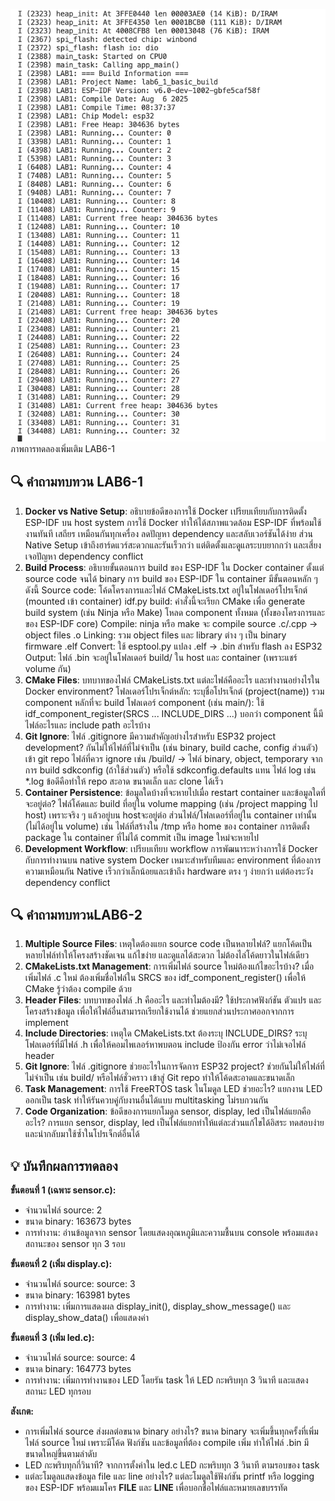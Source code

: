 ![alt text](image-1.png)ภาพการทดลองเพิ่มเติม LAB6-1

## 🔍 คำถามทบทวน LAB6-1
1. **Docker vs Native Setup**: อธิบายข้อดีของการใช้ Docker เปรียบเทียบกับการติดตั้ง ESP-IDF บน host system
การใช้ Docker ทำให้ได้สภาพแวดล้อม ESP-IDF ที่พร้อมใช้งานทันที เสถียร เหมือนกันทุกเครื่อง ลดปัญหา dependency และสลับเวอร์ชันได้ง่าย ส่วน Native Setup เข้าถึงฮาร์ดแวร์สะดวกและรันเร็วกว่า แต่ติดตั้งและดูแลระบบยากกว่า และเสี่ยงเจอปัญหา dependency conflict
2. **Build Process**: อธิบายขั้นตอนการ build ของ ESP-IDF ใน Docker container ตั้งแต่ source code จนได้ binary
การ build ของ ESP-IDF ใน container มีขั้นตอนหลัก ๆ ดังนี้
Source code: โค้ดโครงการและไฟล์ CMakeLists.txt อยู่ในโฟลเดอร์โปรเจ็กต์ (mounted เข้า container)
idf.py build: คำสั่งนี้จะเรียก CMake เพื่อ generate build system (เช่น Ninja หรือ Make)
โหลด component ทั้งหมด (ทั้งของโครงการและของ ESP-IDF core)
Compile: ninja หรือ make จะ compile source .c/.cpp → object files .o
Linking: รวม object files และ library ต่าง ๆ เป็น binary firmware .elf
Convert: ใช้ esptool.py แปลง .elf → .bin สำหรับ flash ลง ESP32
Output: ไฟล์ .bin จะอยู่ในโฟลเดอร์ build/ ใน host และ container (เพราะแชร์ volume กัน)
3. **CMake Files**: บทบาทของไฟล์ CMakeLists.txt แต่ละไฟล์คืออะไร และทำงานอย่างไรใน Docker environment?
โฟลเดอร์โปรเจ็กต์หลัก:
ระบุชื่อโปรเจ็กต์ (project(name))
รวม component หลักที่จะ build
โฟลเดอร์ component (เช่น main/):
ใช้ idf_component_register(SRCS ... INCLUDE_DIRS ...)
บอกว่า component นี้มีไฟล์อะไรและ include path อะไรบ้าง
4. **Git Ignore**: ไฟล์ .gitignore มีความสำคัญอย่างไรสำหรับ ESP32 project development?
กันไม่ให้ไฟล์ที่ไม่จำเป็น (เช่น binary, build cache, config ส่วนตัว) เข้า git repo
ไฟล์ที่ควร ignore เช่น
/build/ → ไฟล์ binary, object, temporary จากการ build
sdkconfig (ถ้าใช้ส่วนตัว) หรือใช้ sdkconfig.defaults แทน
ไฟล์ log เช่น *.log
ข้อดีคือทำให้ repo สะอาด ขนาดเล็ก และ clone ได้เร็ว
5. **Container Persistence**: ข้อมูลใดบ้างที่จะหายไปเมื่อ restart container และข้อมูลใดที่จะอยู่ต่อ?
ไฟล์โค้ดและ build ที่อยู่ใน volume mapping (เช่น /project mapping ไป host) เพราะจริง ๆ แล้วอยู่บน hostจะอยู่ต่อ
ส่วนไฟล์/โฟลเดอร์ที่อยู่ใน container เท่านั้น (ไม่ได้อยู่ใน volume) เช่น ไฟล์ที่สร้างใน /tmp หรือ home ของ container
การติดตั้ง package ใน container ที่ไม่ได้ commit เป็น image ใหม่จะหายไป
6. **Development Workflow**: เปรียบเทียบ workflow การพัฒนาระหว่างการใช้ Docker กับการทำงานบน native system
Docker เหมาะสำหรับทีมและ environment ที่ต้องการความเหมือนกัน
Native เร็วกว่าเล็กน้อยและเข้าถึง hardware ตรง ๆ ง่ายกว่า แต่ต้องระวัง dependency conflict

## 🔍 คำถามทบทวนLAB6-2

1. **Multiple Source Files**: เหตุใดต้องแยก source code เป็นหลายไฟล์?
แยกโค้ดเป็นหลายไฟล์ทำให้โครงสร้างชัดเจน แก้ไขง่าย และดูแลได้สะดวก ไม่ต้องไล่โค้ดยาวในไฟล์เดียว
2. **CMakeLists.txt Management**: การเพิ่มไฟล์ source ใหม่ต้องแก้ไขอะไรบ้าง?
เมื่อเพิ่มไฟล์ .c ใหม่ ต้องเพิ่มชื่อไฟล์ใน SRCS ของ idf_component_register() เพื่อให้ CMake รู้ว่าต้อง compile ด้วย
3. **Header Files**: บทบาทของไฟล์ .h คืออะไร และทำไมต้องมี?
ใช้ประกาศฟังก์ชัน ตัวแปร และโครงสร้างข้อมูล เพื่อให้ไฟล์อื่นสามารถเรียกใช้งานได้ ช่วยแยกส่วนประกาศออกจากการ implement
4. **Include Directories**: เหตุใด CMakeLists.txt ต้องระบุ INCLUDE_DIRS?
ระบุโฟลเดอร์ที่มีไฟล์ .h เพื่อให้คอมไพเลอร์หาพบตอน include ป้องกัน error ว่าไม่เจอไฟล์ header
5. **Git Ignore**: ไฟล์ .gitignore ช่วยอะไรในการจัดการ ESP32 project?
ช่วยกันไม่ให้ไฟล์ที่ไม่จำเป็น เช่น build/ หรือไฟล์ชั่วคราว เข้าสู่ Git repo ทำให้โค้ดสะอาดและขนาดเล็ก
6. **Task Management**: การใช้ FreeRTOS task ในโมดูล LED ช่วยอะไร?
แยกงาน LED ออกเป็น task ทำให้รันควบคู่กับงานอื่นได้แบบ multitasking ไม่รบกวนกัน
7. **Code Organization**: ข้อดีของการแยกโมดูล sensor, display, led เป็นไฟล์แยกคืออะไร?
การแยก sensor, display, led เป็นไฟล์แยกทำให้แต่ละส่วนแก้ไขได้อิสระ ทดสอบง่าย และนำกลับมาใช้ซ้ำในโปรเจ็กต์อื่นได้

## 💡 บันทึกผลการทดลอง

**ขั้นตอนที่ 1 (เฉพาะ sensor.c):**
- จำนวนไฟล์ source: 2
- ขนาด binary:  163673 bytes
- การทำงาน: อ่านข้อมูลจาก sensor โดยแสดงอุณหภูมิและความชื้นบน console พร้อมแสดงสถานะของ sensor ทุก 3 รอบ

**ขั้นตอนที่ 2 (เพิ่ม display.c):**
- จำนวนไฟล์ source: source: 3
- ขนาด binary: 163981 bytes
- การทำงาน: เพิ่มการแสดงผล display_init(), display_show_message() และ display_show_data() เพื่อแสดงค่า

**ขั้นตอนที่ 3 (เพิ่ม led.c):**
- จำนวนไฟล์ source: source: 4
- ขนาด binary: 164773 bytes
- การทำงาน: เพิ่มการทำงานของ LED โดยรัน task ให้ LED กะพริบทุก 3 วินาที และแสดงสถานะ LED  ทุกรอบ 

**สังเกต:**
- การเพิ่มไฟล์ source ส่งผลต่อขนาด binary อย่างไร?
ขนาด binary จะเพิ่มขึ้นทุกครั้งที่เพิ่มไฟล์ source ใหม่ เพราะมีโค้ด ฟังก์ชัน และข้อมูลที่ต้อง compile เพิ่ม ทำให้ไฟล์ .bin มีขนาดใหญ่ขึ้นตามลำดับ
- LED กะพริบทุกกี่วินาที?
จากการตั้งค่าใน led.c LED กะพริบทุก 3 วินาที ตามรอบของ task
- แต่ละโมดูลแสดงข้อมูล file และ line อย่างไร?
แต่ละโมดูลใช้ฟังก์ชัน printf หรือ logging ของ ESP-IDF พร้อมแมโคร __FILE__ และ __LINE__ เพื่อบอกชื่อไฟล์และหมายเลขบรรทัด